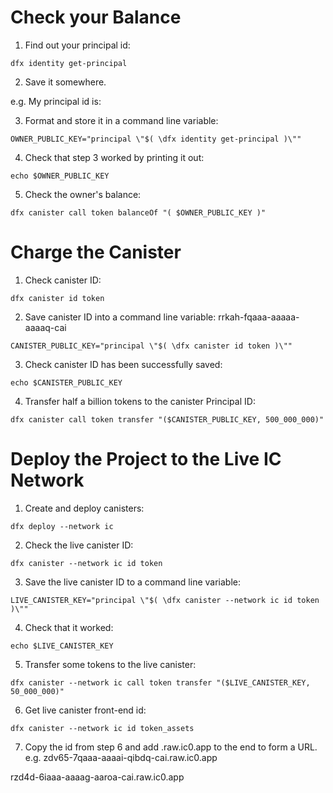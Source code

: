 # Check your Balance

1. Find out your principal id:
```
dfx identity get-principal
```

2. Save it somewhere.

e.g. My principal id is: 

3. Format and store it in a command line variable:
```
OWNER_PUBLIC_KEY="principal \"$( \dfx identity get-principal )\""
```
4. Check that step 3 worked by printing it out:
```
echo $OWNER_PUBLIC_KEY
```
5. Check the owner's balance:
```
dfx canister call token balanceOf "( $OWNER_PUBLIC_KEY )"
```
# Charge the Canister


1. Check canister ID:
```
dfx canister id token
```
2. Save canister ID into a command line variable:
rrkah-fqaaa-aaaaa-aaaaq-cai
```
CANISTER_PUBLIC_KEY="principal \"$( \dfx canister id token )\""
```
3. Check canister ID has been successfully saved:
```
echo $CANISTER_PUBLIC_KEY
```
4. Transfer half a billion tokens to the canister Principal ID:
```
dfx canister call token transfer "($CANISTER_PUBLIC_KEY, 500_000_000)"
```

# Deploy the Project to the Live IC Network

1. Create and deploy canisters:
```
dfx deploy --network ic
```
2. Check the live canister ID:
```
dfx canister --network ic id token
```
3. Save the live canister ID to a command line variable:
```
LIVE_CANISTER_KEY="principal \"$( \dfx canister --network ic id token )\""
```
4. Check that it worked:
```
echo $LIVE_CANISTER_KEY
```
5. Transfer some tokens to the live canister:
```
dfx canister --network ic call token transfer "($LIVE_CANISTER_KEY, 50_000_000)"
```
6. Get live canister front-end id:
```
dfx canister --network ic id token_assets
```
7. Copy the id from step 6 and add .raw.ic0.app to the end to form a URL.
e.g. zdv65-7qaaa-aaaai-qibdq-cai.raw.ic0.app

rzd4d-6iaaa-aaaag-aaroa-cai.raw.ic0.app

